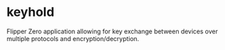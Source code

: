 # keyhold
Flipper Zero application allowing for key exchange between devices over multiple protocols and encryption/decryption.